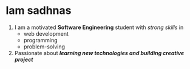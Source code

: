 # **Iam sadhnas**
1. I am a motivated **Software Engineering** student with *strong skills* in
   * web development
   * programming
   * problem-solving
3. Passionate about ***learning new technologies and building creative project***
